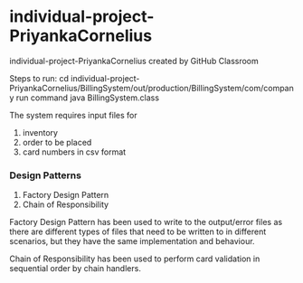 # individual-project-PriyankaCornelius
individual-project-PriyankaCornelius created by GitHub Classroom

Steps to run: 
cd individual-project-PriyankaCornelius/BillingSystem/out/production/BillingSystem/com/company
run command java BillingSystem.class

The system requires input files for
1) inventory
2)  order to be placed
3)  card numbers
in csv format

### Design Patterns
1) Factory Design Pattern
2) Chain of Responsibility

Factory Design Pattern has been used to write to the output/error files as there are different types of files that need to be written to in different scenarios, but they have the same implementation and behaviour.

Chain of Responsibility has been used to  perform card validation in sequential order by chain handlers.
